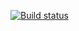 [![Build status](https://ci.appveyor.com/api/projects/status/f7v8nwdvkcdneayc?svg=true)](https://ci.appveyor.com/project/Zalina87/selenide)
